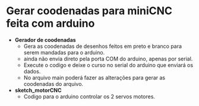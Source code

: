 # Gerar coodenadas para miniCNC feita com arduino
- **Gerador de coodenadas**
  - Gera as coodenadas de desenhos feitos em preto e branco para serem mandadas para o arduino.
  - ainda não envia direto pela porta COM do arduino, apenas por serial.
  - Execute o codigo e deixe o curso no serial do arduino que enviará os dados.
  - No arquivo main poderá fazer as alterações para gerar as coodenadas do arquivo.
- **sketch_motorCNC**
  - Codigo para o arduino controlar os 2 servos motores.